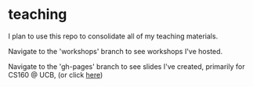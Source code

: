# teaching

I plan to use this repo to consolidate all of my teaching materials. 

Navigate to the 'workshops' branch to see workshops I've hosted.

Navigate to the 'gh-pages' branch to see slides I've created, primarily for CS160 @ UCB, (or click <a href="https://cbannon35.github.io/teaching/" target="_blank">here</a>)
